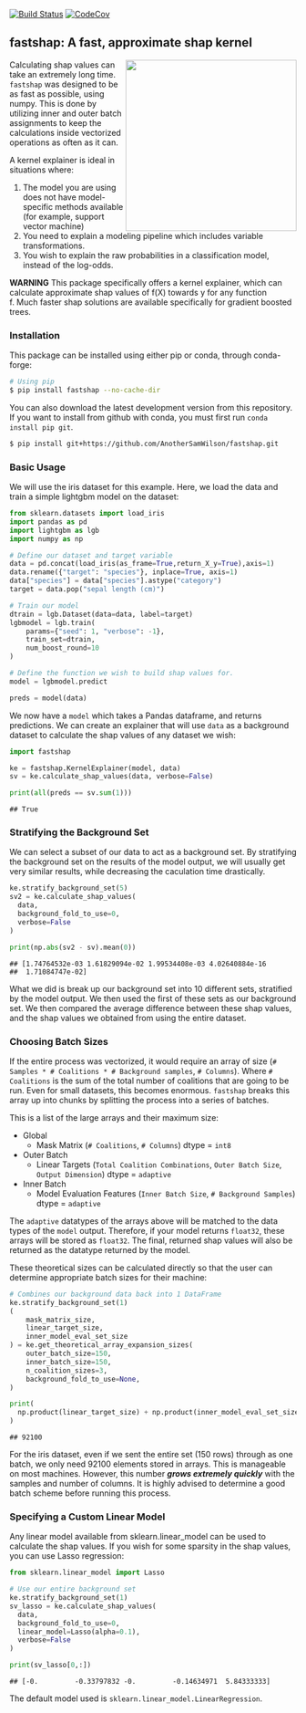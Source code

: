 
[![Build
Status](https://app.travis-ci.com/AnotherSamWilson/fastshap.svg?branch=main)](https://app.travis-ci.com/github/AnotherSamWilson/fastshap)
[![CodeCov](https://codecov.io/gh/AnotherSamWilson/fastshap/branch/master/graphs/badge.svg?branch=master&service=github)](https://codecov.io/gh/AnotherSamWilson/fastshap)

## fastshap: A fast, approximate shap kernel

<a href='https://github.com/AnotherSamWilson/miceforest'><img src='https://i.imgur.com/nbrAQso.png' align="right" height="300" /></a>

Calculating shap values can take an extremely long time. `fastshap` was
designed to be as fast as possible, using numpy. This is done by
utilizing inner and outer batch assignments to keep the calculations
inside vectorized operations as often as it can.

A kernel explainer is ideal in situations where:

1)  The model you are using does not have model-specific methods
    available (for example, support vector machine)
2)  You need to explain a modeling pipeline which includes variable
    transformations.
3)  You wish to explain the raw probabilities in a classification model,
    instead of the log-odds.

**WARNING** This package specifically offers a kernel explainer, which
can calculate approximate shap values of f(X) towards y for any function
f. Much faster shap solutions are available specifically for gradient
boosted trees.

### Installation

This package can be installed using either pip or conda, through
conda-forge:

``` bash
# Using pip
$ pip install fastshap --no-cache-dir
```

You can also download the latest development version from this
repository. If you want to install from github with conda, you must
first run `conda install pip git`.

``` bash
$ pip install git+https://github.com/AnotherSamWilson/fastshap.git
```

### Basic Usage

We will use the iris dataset for this example. Here, we load the data
and train a simple lightgbm model on the dataset:

``` python
from sklearn.datasets import load_iris
import pandas as pd
import lightgbm as lgb
import numpy as np

# Define our dataset and target variable
data = pd.concat(load_iris(as_frame=True,return_X_y=True),axis=1)
data.rename({"target": "species"}, inplace=True, axis=1)
data["species"] = data["species"].astype("category")
target = data.pop("sepal length (cm)")

# Train our model
dtrain = lgb.Dataset(data=data, label=target)
lgbmodel = lgb.train(
    params={"seed": 1, "verbose": -1},
    train_set=dtrain,
    num_boost_round=10
)

# Define the function we wish to build shap values for.
model = lgbmodel.predict

preds = model(data)
```

We now have a `model` which takes a Pandas dataframe, and returns
predictions. We can create an explainer that will use `data` as a
background dataset to calculate the shap values of any dataset we wish:

``` python
import fastshap

ke = fastshap.KernelExplainer(model, data)
sv = ke.calculate_shap_values(data, verbose=False)

print(all(preds == sv.sum(1)))
```

    ## True

### Stratifying the Background Set

We can select a subset of our data to act as a background set. By
stratifying the background set on the results of the model output, we
will usually get very similar results, while decreasing the caculation
time drastically.

``` python
ke.stratify_background_set(5)
sv2 = ke.calculate_shap_values(
  data, 
  background_fold_to_use=0,
  verbose=False
)

print(np.abs(sv2 - sv).mean(0))
```

    ## [1.74764532e-03 1.61829094e-02 1.99534408e-03 4.02640884e-16
    ##  1.71084747e-02]

What we did is break up our background set into 10 different sets,
stratified by the model output. We then used the first of these sets as
our background set. We then compared the average difference between
these shap values, and the shap values we obtained from using the entire
dataset.

### Choosing Batch Sizes

If the entire process was vectorized, it would require an array of size
(`# Samples * # Coalitions * # Background samples`, `# Columns`). Where
`# Coalitions` is the sum of the total number of coalitions that are
going to be run. Even for small datasets, this becomes enormous.
`fastshap` breaks this array up into chunks by splitting the process
into a series of batches.

This is a list of the large arrays and their maximum size:

  - Global
      - Mask Matrix (`# Coalitions`, `# Columns`) dtype = `int8`
  - Outer Batch
      - Linear Targets (`Total Coalition Combinations`, `Outer Batch
        Size`, `Output Dimension`) dtype = `adaptive`
  - Inner Batch
      - Model Evaluation Features (`Inner Batch Size`, `# Background
        Samples`) dtype = `adaptive`

The `adaptive` datatypes of the arrays above will be matched to the data
types of the `model` output. Therefore, if your model returns `float32`,
these arrays will be stored as `float32`. The final, returned shap
values will also be returned as the datatype returned by the model.

These theoretical sizes can be calculated directly so that the user can
determine appropriate batch sizes for their machine:

``` python
# Combines our background data back into 1 DataFrame
ke.stratify_background_set(1)
(
    mask_matrix_size, 
    linear_target_size, 
    inner_model_eval_set_size
) = ke.get_theoretical_array_expansion_sizes(
    outer_batch_size=150,
    inner_batch_size=150,
    n_coalition_sizes=3,
    background_fold_to_use=None,
)

print(
  np.product(linear_target_size) + np.product(inner_model_eval_set_size)
)
```

    ## 92100

For the iris dataset, even if we sent the entire set (150 rows) through
as one batch, we only need 92100 elements stored in arrays. This is
manageable on most machines. However, this number ***grows extremely
quickly*** with the samples and number of columns. It is highly advised
to determine a good batch scheme before running this process.

### Specifying a Custom Linear Model

Any linear model available from sklearn.linear\_model can be used to
calculate the shap values. If you wish for some sparsity in the shap
values, you can use Lasso regression:

``` python
from sklearn.linear_model import Lasso

# Use our entire background set
ke.stratify_background_set(1)
sv_lasso = ke.calculate_shap_values(
  data, 
  background_fold_to_use=0,
  linear_model=Lasso(alpha=0.1),
  verbose=False
)

print(sv_lasso[0,:])
```

    ## [-0.         -0.33797832 -0.         -0.14634971  5.84333333]

The default model used is `sklearn.linear_model.LinearRegression`.
